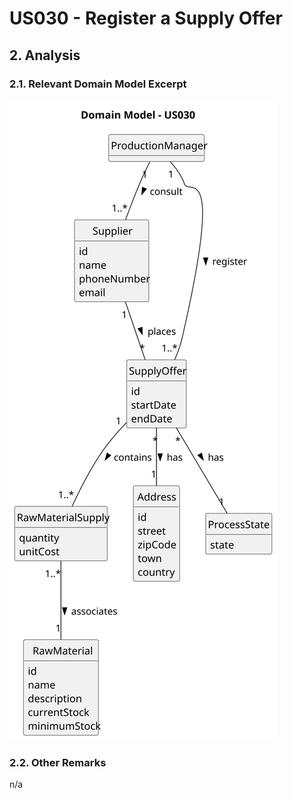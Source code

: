 # US030 - Register a Supply Offer

## 2. Analysis

### 2.1. Relevant Domain Model Excerpt 

![Domain Model](svg/us030-domain-model.svg)

### 2.2. Other Remarks

n/a